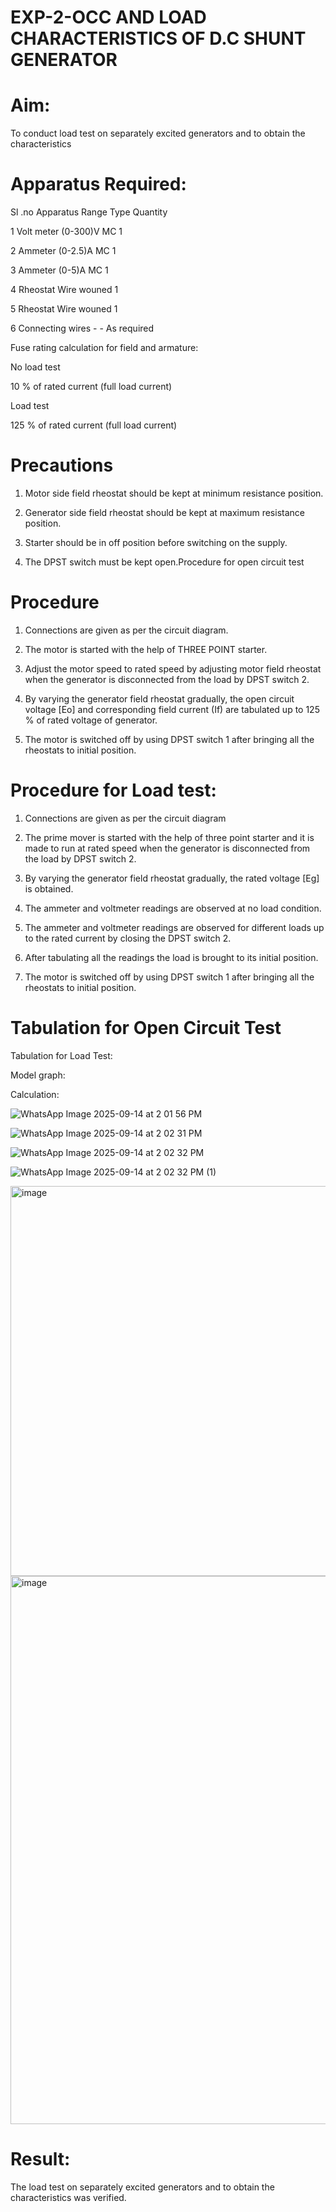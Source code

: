 # EXP-2-OCC AND LOAD CHARACTERISTICS OF D.C SHUNT GENERATOR

# Aim:
To conduct load test on separately excited generators and to obtain the characteristics

# Apparatus Required:

Sl .no	Apparatus	Range	Type	Quantity

1	Volt meter	(0-300)V	MC	1

2	Ammeter	(0-2.5)A	MC	1

3	Ammeter	(0-5)A	MC	1

4	Rheostat		Wire wouned	1

5	Rheostat		Wire wouned	1

6	Connecting wires	-	-	As required

Fuse rating calculation for field and armature:

No load test

10 % of rated current (full load current)

Load test

125 % of rated current (full load current)

# Precautions

1.   Motor side field rheostat should be kept at minimum resistance position.

2.   Generator side field rheostat should be kept at maximum resistance position.

3.   Starter should be in off position before switching on the supply.

4.   The DPST switch must be kept open.Procedure for open circuit test

# Procedure

1.   Connections are given as per the circuit diagram.

2.   The motor is started with the help of THREE POINT starter.

3.   Adjust the motor speed to rated speed by adjusting motor field rheostat when the generator is disconnected from the load by DPST switch 2.

4.   By  varying  the  generator  field  rheostat  gradually,  the  open  circuit  voltage  [Eo]  and corresponding field current (If) are tabulated up to 125 % of rated voltage of generator.
5.   The motor is switched off by using DPST switch 1 after bringing all the rheostats to initial position.

# Procedure for Load test:

1.   Connections are given as per the circuit diagram

2.   The prime mover is started with the help of three point starter and it is made to run at rated speed when the generator is disconnected from the load by DPST switch 2.

3.   By varying the generator field rheostat gradually, the rated voltage [Eg] is obtained.

4.   The ammeter and voltmeter readings are observed at no load condition.

5.   The ammeter and voltmeter readings are observed for different loads up to the rated current by closing the DPST switch 2.

6.   After tabulating all the readings the load is brought to its initial position.

7.   The motor is switched off by using DPST switch 1 after bringing all the rheostats to initial position.

# Tabulation for Open Circuit Test

Tabulation for Load Test:

Model graph:

Calculation: 

![WhatsApp Image 2025-09-14 at 2 01 56 PM](https://github.com/user-attachments/assets/f369214b-ae58-4848-b599-1c03b758a1eb)

![WhatsApp Image 2025-09-14 at 2 02 31 PM](https://github.com/user-attachments/assets/4d8d47af-5c46-47f5-b602-53ecdc1cc04c)

![WhatsApp Image 2025-09-14 at 2 02 32 PM](https://github.com/user-attachments/assets/99ef59f4-e9e0-4b88-b2e7-1b7870110be7)

![WhatsApp Image 2025-09-14 at 2 02 32 PM (1)](https://github.com/user-attachments/assets/8202e230-3c2d-425b-afde-08a4a187180b)

<img width="1075" height="624" alt="image" src="https://github.com/user-attachments/assets/3251b958-1f81-4855-860a-fa3d70116417" />


<img width="1120" height="877" alt="image" src="https://github.com/user-attachments/assets/da3686a2-9c89-4e49-8164-fbc7a3eb08af" />

 
# Result:
The load test on separately excited generators and to obtain the characteristics was verified.
